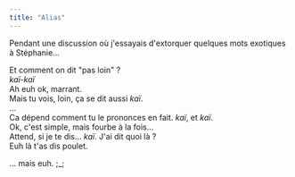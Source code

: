 ```yaml
---
title: "Alias"
---
```


Pendant une discussion où j'essayais d'extorquer quelques mots exotiques à
Stéphanie...

<oz> Et comment on dit "pas loin" ?  
<steph> _kaï-kaï_  
<oz> Ah euh ok, marrant.  
<steph> Mais tu vois, loin, ça se dit aussi _kaï_.  
<oz> ...  
<steph> Ca dépend comment tu le prononces en fait. _kaï_, et _kaï_.  
<oz> Ok, c'est simple, mais fourbe à la fois...  
<oz> Attend, si je te dis... _kaï_. J'ai dit quoi là ?  
<steph> Euh là t'as dis poulet.  

... mais euh. ;_;

